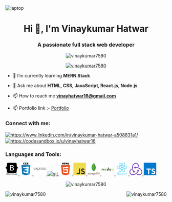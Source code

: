 <img src="https://img.freepik.com/free-vector/low-code-development-concept-illustration_114360-7294.jpg?w=996&t=st=1687260268~exp=1687260868~hmac=f8183ae00b54e5b6a740771cbdf11826cfda79b649d631de8c86a328f26ad94d" alt="laptop"/>
<h1 align="center">Hi 👋, I'm Vinaykumar Hatwar</h1>
<h3 align="center">A passionate full stack web developer</h3>

<p align="center"> <img src="https://komarev.com/ghpvc/?username=vinaykumar7580&label=Profile%20views&color=0e75b6&style=flat" alt="vinaykumar7580" /> </p>

<p align="center"> <a href="https://github.com/ryo-ma/github-profile-trophy"><img src="https://github-profile-trophy.vercel.app/?username=vinaykumar7580" alt="vinaykumar7580" /></a> </p>

- 🌱 I’m currently learning **MERN Stack**

- 💬 Ask me about **HTML, CSS, JavaScript, React.js, Node.js**

- 📫 How to reach me **vinayhatwar16@gmail.com**
- 📫 Portfolio link :- <a href="https://vinaykumar7580.github.io/" target="blank">Portfolio</a>

<h3 align="left">Connect with me:</h3>
<p align="left">
<a href="https://linkedin.com/in/vinaykumar-hatwar-a508831a1/" target="blank"><img align="center" src="https://raw.githubusercontent.com/rahuldkjain/github-profile-readme-generator/master/src/images/icons/Social/linked-in-alt.svg" alt="https://www.linkedin.com/in/vinaykumar-hatwar-a508831a1/" height="30" width="40" /></a>
<a href="https://codesandbox.com/https://codesandbox.io/u/vinayhatwar16" target="blank"><img align="center" src="https://raw.githubusercontent.com/rahuldkjain/github-profile-readme-generator/master/src/images/icons/Social/codesandbox.svg" alt="https://codesandbox.io/u/vinayhatwar16" height="30" width="40" /></a>
</p>

<h3 align="left">Languages and Tools:</h3>
<p align="left"> <a href="https://getbootstrap.com" target="_blank" rel="noreferrer"> <img src="https://raw.githubusercontent.com/devicons/devicon/master/icons/bootstrap/bootstrap-plain-wordmark.svg" alt="bootstrap" width="40" height="40"/> </a> <a href="https://www.w3schools.com/css/" target="_blank" rel="noreferrer"> <img src="https://raw.githubusercontent.com/devicons/devicon/master/icons/css3/css3-original-wordmark.svg" alt="css3" width="40" height="40"/> </a> <a href="https://expressjs.com" target="_blank" rel="noreferrer"> <img src="https://raw.githubusercontent.com/devicons/devicon/master/icons/express/express-original-wordmark.svg" alt="express" width="40" height="40"/> </a> <a href="https://git-scm.com/" target="_blank" rel="noreferrer"> <img src="https://www.vectorlogo.zone/logos/git-scm/git-scm-icon.svg" alt="git" width="40" height="40"/> </a> <a href="https://www.w3.org/html/" target="_blank" rel="noreferrer"> <img src="https://raw.githubusercontent.com/devicons/devicon/master/icons/html5/html5-original-wordmark.svg" alt="html5" width="40" height="40"/> </a> <a href="https://developer.mozilla.org/en-US/docs/Web/JavaScript" target="_blank" rel="noreferrer"> <img src="https://raw.githubusercontent.com/devicons/devicon/master/icons/javascript/javascript-original.svg" alt="javascript" width="40" height="40"/> </a> <a href="https://www.mongodb.com/" target="_blank" rel="noreferrer"> <img src="https://raw.githubusercontent.com/devicons/devicon/master/icons/mongodb/mongodb-original-wordmark.svg" alt="mongodb" width="40" height="40"/> </a>  <a href="https://nodejs.org" target="_blank" rel="noreferrer"> <img src="https://raw.githubusercontent.com/devicons/devicon/master/icons/nodejs/nodejs-original-wordmark.svg" alt="nodejs" width="40" height="40"/> </a> <a href="https://reactjs.org/" target="_blank" rel="noreferrer"> <img src="https://raw.githubusercontent.com/devicons/devicon/master/icons/react/react-original-wordmark.svg" alt="react" width="40" height="40"/> </a> <a href="https://redux.js.org" target="_blank" rel="noreferrer"> <img src="https://raw.githubusercontent.com/devicons/devicon/master/icons/redux/redux-original.svg" alt="redux" width="40" height="40"/> </a> <a href="https://www.typescriptlang.org/" target="_blank" rel="noreferrer"> <img src="https://raw.githubusercontent.com/devicons/devicon/master/icons/typescript/typescript-original.svg" alt="typescript" width="40" height="40"/> </a> </p>

<p align="center"><img align="center" src="https://github-readme-streak-stats.herokuapp.com/?user=vinaykumar7580&" alt="vinaykumar7580" /></p>

<p>&nbsp;<img align="left" src="https://github-readme-stats.vercel.app/api?username=vinaykumar7580&show_icons=true&locale=en" alt="vinaykumar7580" /> <img align="right" src="https://github-readme-stats.vercel.app/api/top-langs?username=vinaykumar7580&show_icons=true&locale=en&layout=compact" alt="vinaykumar7580" /></p>

